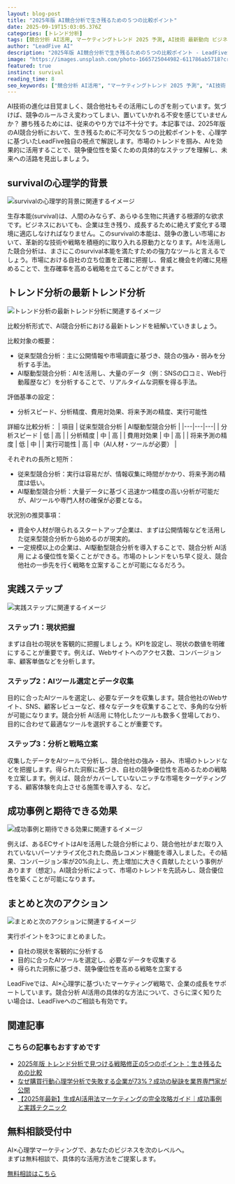 ```yaml
---
layout: blog-post
title: "2025年版 AI競合分析で生き残るための５つの比較ポイント"
date: 2025-09-19T15:03:05.376Z
categories: [トレンド分析]
tags: [競合分析 AI活用, マーケティングトレンド 2025 予測, AI技術 最新動向 ビジネス, デジタルマーケティング 未来, 生成AI 進化 影響]
author: "LeadFive AI"
description: "2025年版 AI競合分析で生き残るための５つの比較ポイント - LeadFiveが提供するAI×心理学マーケティングの実践ガイド"
image: "https://images.unsplash.com/photo-1665725044982-611786ab5718?crop=entropy&cs=tinysrgb&fit=max&fm=jpg&ixid=M3w3ODc1MzN8MHwxfHNlYXJjaHwyODd8fG1hY2hpbmUlMjBsZWFybmluZ3xlbnwxfDB8fHwxNzU4MjkwNDM3fDA&ixlib=rb-4.1.0&q=80&w=1080&w=1200&h=630&fit=crop&crop=smart"
featured: true
instinct: survival
reading_time: 8
seo_keywords: ["競合分析 AI活用", "マーケティングトレンド 2025 予測", "AI技術 最新動向 ビジネス", "デジタルマーケティング 未来", "生成AI 進化 影響"]
---
```


AI技術の進化は目覚ましく、競合他社もその活用にしのぎを削っています。気づけば、競争のルールさえ変わってしまい、置いていかれる不安を感じていませんか？  勝ち残るためには、従来のやり方では不十分です。本記事では、2025年版のAI競合分析において、生き残るために不可欠な５つの比較ポイントを、心理学に基づいたLeadFive独自の視点で解説します。市場のトレンドを掴み、AIを効果的に活用することで、競争優位性を築くための具体的なステップを理解し、未来への活路を見出しましょう。

## survivalの心理学的背景
![survivalの心理学的背景に関連するイメージ](https://images.unsplash.com/photo-1589568482418-998c3cb2430a?crop=entropy&cs=tinysrgb&fit=max&fm=jpg&ixid=M3w3ODc1MzN8MHwxfHNlYXJjaHw0NHx8dHJlbmRzfGVufDF8MHx8fDE3NTgyOTIxMjh8MA&ixlib=rb-4.1.0&q=80&w=1080&w=1200&h=630&fit=crop&crop=smart)

生存本能(survival)は、人間のみならず、あらゆる生物に共通する根源的な欲求です。ビジネスにおいても、企業は生き残り、成長するために絶えず変化する環境に適応しなければなりません。このsurvivalの本能は、競争の激しい市場において、革新的な技術や戦略を積極的に取り入れる原動力となります。AIを活用した競合分析は、まさにこのsurvival本能を満たすための強力なツールと言えるでしょう。市場における自社の立ち位置を正確に把握し、脅威と機会を的確に見極めることで、生存確率を高める戦略を立てることができます。

## トレンド分析の最新トレンド分析
![トレンド分析の最新トレンド分析に関連するイメージ](https://images.unsplash.com/photo-1665470909939-959569b20021?crop=entropy&cs=tinysrgb&fit=max&fm=jpg&ixid=M3w3ODc1MzN8MHwxfHNlYXJjaHwyOXx8dHJlbmRzfGVufDF8MHx8fDE3NTgyOTQxODN8MA&ixlib=rb-4.1.0&q=80&w=1080&w=1200&h=630&fit=crop&crop=smart)

比較分析形式で、AI競合分析における最新トレンドを紐解いていきましょう。

比較対象の概要：
- 従来型競合分析：主に公開情報や市場調査に基づき、競合の強み・弱みを分析する手法。
- AI駆動型競合分析：AIを活用し、大量のデータ（例：SNSの口コミ、Web行動履歴など）を分析することで、リアルタイムな洞察を得る手法。

評価基準の設定：
- 分析スピード、分析精度、費用対効果、将来予測の精度、実行可能性

詳細な比較分析：
| 項目 | 従来型競合分析 | AI駆動型競合分析 |
|---|---|---|
| 分析スピード | 低 | 高 |
| 分析精度 | 中 | 高 |
| 費用対効果 | 中 | 高 |
| 将来予測の精度 | 低 | 中 |
| 実行可能性 | 高 | 中（AI人材・ツールが必要） |

それぞれの長所と短所：
- 従来型競合分析：実行は容易だが、情報収集に時間がかかり、将来予測の精度は低い。
- AI駆動型競合分析：大量データに基づく迅速かつ精度の高い分析が可能だが、AIツールや専門人材の確保が必要となる。

状況別の推奨事項：
- 資金や人材が限られるスタートアップ企業は、まずは公開情報などを活用した従来型競合分析から始めるのが現実的。
- 一定規模以上の企業は、AI駆動型競合分析を導入することで、競合分析 AI活用 による優位性を築くことができる。市場のトレンドをいち早く捉え、競合他社の一歩先を行く戦略を立案することが可能になるだろう。

## 実践ステップ
![実践ステップに関連するイメージ](https://images.unsplash.com/photo-1737505599159-5ffc1dcbc08f?crop=entropy&cs=tinysrgb&fit=max&fm=jpg&ixid=M3w3ODc1MzN8MHwxfHNlYXJjaHwyOTh8fGlubm92YXRpb258ZW58MXwwfHx8MTc1ODI5NDE4NHww&ixlib=rb-4.1.0&q=80&w=1080&w=1200&h=630&fit=crop&crop=smart)

### ステップ1：現状把握
まずは自社の現状を客観的に把握しましょう。KPIを設定し、現状の数値を明確にすることが重要です。例えば、Webサイトへのアクセス数、コンバージョン率、顧客単価などを分析します。

### ステップ2：AIツール選定とデータ収集
目的に合ったAIツールを選定し、必要なデータを収集します。競合他社のWebサイト、SNS、顧客レビューなど、様々なデータを収集することで、多角的な分析が可能になります。競合分析 AI活用 に特化したツールも数多く登場しており、目的に合わせて最適なツールを選択することが重要です。

### ステップ3：分析と戦略立案
収集したデータをAIツールで分析し、競合他社の強み・弱み、市場のトレンドなどを把握します。得られた洞察に基づき、自社の競争優位性を高めるための戦略を立案します。例えば、競合がカバーしていないニッチな市場をターゲティングする、顧客体験を向上させる施策を導入する、など。

## 成功事例と期待できる効果
![成功事例と期待できる効果に関連するイメージ](https://images.unsplash.com/photo-1582305343410-03aabfafd6db?crop=entropy&cs=tinysrgb&fit=max&fm=jpg&ixid=M3w3ODc1MzN8MHwxfHNlYXJjaHwyMzV8fGVtZXJnaW5nJTIwdGVjaG5vbG9neXxlbnwxfDB8fHwxNzU4Mjk0MTg0fDA&ixlib=rb-4.1.0&q=80&w=1080&w=1200&h=630&fit=crop&crop=smart)

例えば、あるECサイトはAIを活用した競合分析により、競合他社がまだ取り入れていないパーソナライズ化された商品レコメンド機能を導入しました。その結果、コンバージョン率が20%向上し、売上増加に大きく貢献したという事例があります（想定）。AI競合分析によって、市場のトレンドを先読みし、競合優位性を築くことが可能になります。

## まとめと次のアクション
![まとめと次のアクションに関連するイメージ](https://images.unsplash.com/photo-1638356554489-decb2e3a4c37?crop=entropy&cs=tinysrgb&fit=max&fm=jpg&ixid=M3w3ODc1MzN8MHwxfHNlYXJjaHwxNzN8fG5ldXJhbCUyMG5ldHdvcmt8ZW58MXwwfHx8MTc1ODI5NDE4NXww&ixlib=rb-4.1.0&q=80&w=1080&w=1200&h=630&fit=crop&crop=smart)

実行ポイントを3つにまとめました。

- 自社の現状を客観的に分析する
- 目的に合ったAIツールを選定し、必要なデータを収集する
- 得られた洞察に基づき、競争優位性を高める戦略を立案する

LeadFiveでは、AI×心理学に基づいたマーケティング戦略で、企業の成長をサポートしています。競合分析 AI活用の具体的な方法について、さらに深く知りたい場合は、LeadFiveへのご相談も有効です。

## 関連記事

<div class="related-posts">
  <h3>こちらの記事もおすすめです</h3>
  <ul>
    <li><a href="{{ site.baseurl }}{% post_url 2025-09-19-2025年版-トレンド分析で見つける戦略修正の5つのポイント-生き残るための比較 %}">2025年版 トレンド分析で見つける戦略修正の5つのポイント：生き残るための比較</a></li>
    <li><a href="{{ site.baseurl }}{% post_url 2025-09-03-consumer-psychology-analysis %}">なぜ購買行動心理学分析で失敗する企業が73%？成功の秘訣を業界専門家が公開</a></li>
    <li><a href="{{ site.baseurl }}{% post_url 2025-09-02-ai-marketing-complete-guide %}">【2025年最新】生成AI活用法マーケティングの完全攻略ガイド｜成功事例と実践テクニック</a></li>
  </ul>
</div>

<div class="cta-section">
  <h2>無料相談受付中</h2>
  <p>AI×心理学マーケティングで、あなたのビジネスを次のレベルへ。<br>
  まずは無料相談で、具体的な活用方法をご提案します。</p>
  <a href="https://leadfive.co.jp/contact" class="btn btn-primary btn-lg">無料相談はこちら</a>
</div>

<script type="application/ld+json">
{
  "@context": "https://schema.org",
  "@type": "BlogPosting",
  "headline": "2025年版 AI競合分析で生き残るための５つの比較ポイント",
  "image": "https://images.unsplash.com/photo-1665725044982-611786ab5718?crop=entropy&cs=tinysrgb&fit=max&fm=jpg&ixid=M3w3ODc1MzN8MHwxfHNlYXJjaHwyODd8fG1hY2hpbmUlMjBsZWFybmluZ3xlbnwxfDB8fHwxNzU4MjkwNDM3fDA&ixlib=rb-4.1.0&q=80&w=1080&w=1200&h=630&fit=crop&crop=smart",
  "author": {
    "@type": "Organization",
    "name": "LeadFive"
  },
  "publisher": {
    "@type": "Organization",
    "name": "LeadFive",
    "logo": {
      "@type": "ImageObject",
      "url": "https://leadfive.co.jp/assets/images/logo.png"
    }
  },
  "datePublished": "2025-09-19T15:03:05.376Z",
  "description": "2025年版 AI競合分析で生き残るための５つの比較ポイント - LeadFiveが提供するAI×心理学マーケティングの実践ガイド"
}
</script>

